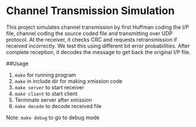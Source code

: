 # Channel Transmission Simulation

This project simulates channel transmission by first Huffman coding the I/P file, channel coding the source coded file and transmitting over UDP protocol. At the receiver, it checks CRC and requests retransmission if received incorrectly. We test this using different bit error probabilities. After complete reception, it decodes the message to get back the original I/P file.   

##Usage
1. `make` for running program
2. `make` in include dir for making xmission code
3. `make server` to start receiver
4. `make client` to start client
5. Terminate server after xmission
6. `make decode` to decode received file

Note: `make debug` to go to debug mode
